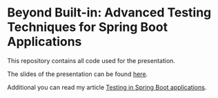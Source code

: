# Beyond Built-in: Advanced Testing Techniques for Spring Boot Applications

This repository contains all code used for the presentation.

The slides of the presentation can be found
[here](https://www.innoq.com/en/talks/2024/05/beyond-built-in-advanced-testing-techniques-for-spring-boot-applications/).

Additional you can read my article [Testing in Spring Boot applications](https://www.innoq.com/en/articles/2023/10/spring-boot-testing/).
